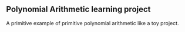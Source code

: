## Polynomial Arithmetic learning project

A primitive example of primitive polynomial arithmetic like a toy project.

